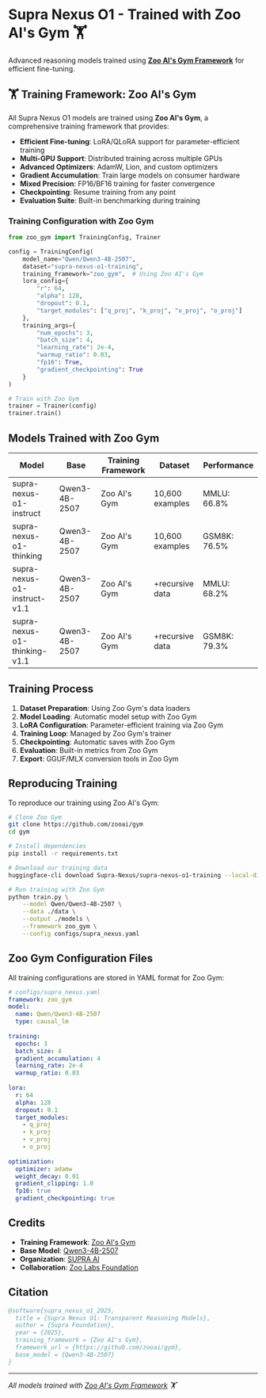 # Supra Nexus O1 - Trained with Zoo AI's Gym 🏋️

Advanced reasoning models trained using **[Zoo AI's Gym Framework](https://github.com/zooai/gym)** for efficient fine-tuning.

## 🏋️ Training Framework: Zoo AI's Gym

All Supra Nexus O1 models are trained using **Zoo AI's Gym**, a comprehensive training framework that provides:

- **Efficient Fine-tuning**: LoRA/QLoRA support for parameter-efficient training
- **Multi-GPU Support**: Distributed training across multiple GPUs
- **Advanced Optimizers**: AdamW, Lion, and custom optimizers
- **Gradient Accumulation**: Train large models on consumer hardware
- **Mixed Precision**: FP16/BF16 training for faster convergence
- **Checkpointing**: Resume training from any point
- **Evaluation Suite**: Built-in benchmarking during training

### Training Configuration with Zoo Gym

```python
from zoo_gym import TrainingConfig, Trainer

config = TrainingConfig(
    model_name="Qwen/Qwen3-4B-2507",
    dataset="supra-nexus-o1-training",
    training_framework="zoo_gym",  # Using Zoo AI's Gym
    lora_config={
        "r": 64,
        "alpha": 128,
        "dropout": 0.1,
        "target_modules": ["q_proj", "k_proj", "v_proj", "o_proj"]
    },
    training_args={
        "num_epochs": 3,
        "batch_size": 4,
        "learning_rate": 2e-4,
        "warmup_ratio": 0.03,
        "fp16": True,
        "gradient_checkpointing": True
    }
)

# Train with Zoo Gym
trainer = Trainer(config)
trainer.train()
```

## Models Trained with Zoo Gym

| Model | Base | Training Framework | Dataset | Performance |
|-------|------|-------------------|---------|-------------|
| supra-nexus-o1-instruct | Qwen3-4B-2507 | Zoo AI's Gym | 10,600 examples | MMLU: 66.8% |
| supra-nexus-o1-thinking | Qwen3-4B-2507 | Zoo AI's Gym | 10,600 examples | GSM8K: 76.5% |
| supra-nexus-o1-instruct-v1.1 | Qwen3-4B-2507 | Zoo AI's Gym | +recursive data | MMLU: 68.2% |
| supra-nexus-o1-thinking-v1.1 | Qwen3-4B-2507 | Zoo AI's Gym | +recursive data | GSM8K: 79.3% |

## Training Process

1. **Dataset Preparation**: Using Zoo Gym's data loaders
2. **Model Loading**: Automatic model setup with Zoo Gym
3. **LoRA Configuration**: Parameter-efficient training via Zoo Gym
4. **Training Loop**: Managed by Zoo Gym's trainer
5. **Checkpointing**: Automatic saves with Zoo Gym
6. **Evaluation**: Built-in metrics from Zoo Gym
7. **Export**: GGUF/MLX conversion tools in Zoo Gym

## Reproducing Training

To reproduce our training using Zoo AI's Gym:

```bash
# Clone Zoo Gym
git clone https://github.com/zooai/gym
cd gym

# Install dependencies
pip install -r requirements.txt

# Download our training data
huggingface-cli download Supra-Nexus/supra-nexus-o1-training --local-dir ./data

# Run training with Zoo Gym
python train.py \
    --model Qwen/Qwen3-4B-2507 \
    --data ./data \
    --output ./models \
    --framework zoo_gym \
    --config configs/supra_nexus.yaml
```

## Zoo Gym Configuration Files

All training configurations are stored in YAML format for Zoo Gym:

```yaml
# configs/supra_nexus.yaml
framework: zoo_gym
model:
  name: Qwen/Qwen3-4B-2507
  type: causal_lm
  
training:
  epochs: 3
  batch_size: 4
  gradient_accumulation: 4
  learning_rate: 2e-4
  warmup_ratio: 0.03
  
lora:
  r: 64
  alpha: 128
  dropout: 0.1
  target_modules:
    - q_proj
    - k_proj
    - v_proj
    - o_proj
    
optimization:
  optimizer: adamw
  weight_decay: 0.01
  gradient_clipping: 1.0
  fp16: true
  gradient_checkpointing: true
```

## Credits

- **Training Framework**: [Zoo AI's Gym](https://github.com/zooai/gym)
- **Base Model**: [Qwen3-4B-2507](https://huggingface.co/Qwen/Qwen3-4B-2507)
- **Organization**: [SUPRA AI](https://supra.nexus)
- **Collaboration**: [Zoo Labs Foundation](https://zoo.ai)

## Citation

```bibtex
@software{supra_nexus_o1_2025,
  title = {Supra Nexus O1: Transparent Reasoning Models},
  author = {Supra Foundation},
  year = {2025},
  training_framework = {Zoo AI's Gym},
  framework_url = {https://github.com/zooai/gym},
  base_model = {Qwen3-4B-2507}
}
```

---

*All models trained with [Zoo AI's Gym Framework](https://github.com/zooai/gym) 🏋️*
